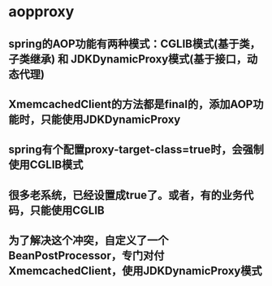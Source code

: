 # aopproxy
## spring的AOP功能有两种模式：CGLIB模式(基于类，子类继承) 和 JDKDynamicProxy模式(基于接口，动态代理)
## XmemcachedClient的方法都是final的，添加AOP功能时，只能使用JDKDynamicProxy
## spring有个配置proxy-target-class=true时，会强制使用CGLIB模式
## 很多老系统，已经设置成true了。或者，有的业务代码，只能使用CGLIB
## 为了解决这个冲突，自定义了一个BeanPostProcessor，专门对付XmemcachedClient，使用JDKDynamicProxy模式
